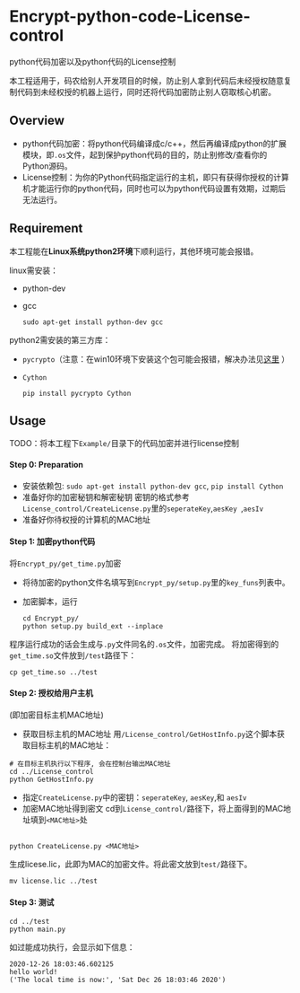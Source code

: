 # Encrypt-python-code-License-control
python代码加密以及python代码的License控制

本工程适用于，码农给别人开发项目的时候，防止别人拿到代码后未经授权随意复制代码到未经权授的机器上运行，同时还将代码加密防止别人窃取核心机密。


## Overview
- python代码加密：将python代码编译成c/c++，然后再编译成python的扩展模块，即`.os`文件，起到保护python代码的目的，防止别修改/查看你的Python源码。
- License控制：为你的Python代码指定运行的主机，即只有获得你授权的计算机才能运行你的python代码，同时也可以为python代码设置有效期，过期后无法运行。


## Requirement

本工程能在**Linux系统python2环境**下顺利运行，其他环境可能会报错。

linux需安装：
- python-dev
- gcc

  ```
  sudo apt-get install python-dev gcc
  ```
  
python2需安装的第三方库：

- `pycrypto`（注意：在win10环境下安装这个包可能会报错，解决办法见[这里](<https://blog.csdn.net/woay2008/article/details/79905627>) ）

- `Cython`

  ```
  pip install pycrypto Cython
  ```
  
## Usage
TODO：将本工程下`Example/`目录下的代码加密并进行license控制

#### Step 0: Preparation
- 安装依赖包: `sudo apt-get install python-dev gcc`, `pip install Cython`
- 准备好你的加密秘钥和解密秘钥
密钥的格式参考`License_control/CreateLicense.py`里的`seperateKey`,`aesKey `,`aesIv`
- 准备好你待权授的计算机的MAC地址


#### Step 1: 加密python代码
将`Encrypt_py/get_time.py`加密
- 将待加密的python文件名填写到`Encrypt_py/setup.py`里的`key_funs`列表中。


- 加密脚本，运行
  ```
  cd Encrypt_py/
  python setup.py build_ext --inplace
  ```
程序运行成功的话会生成与`.py`文件同名的`.os`文件，加密完成。
将加密得到的`get_time.so`文件放到`/test`路径下：
```
cp get_time.so ../test
```


#### Step 2: 授权给用户主机
(即加密目标主机MAC地址)
- 获取目标主机的MAC地址
用`/License_control/GetHostInfo.py`这个脚本获取目标主机的MAC地址：

```
# 在目标主机执行以下程序, 会在控制台输出MAC地址
cd ../License_control
python GetHostInfo.py
```
- 指定`CreateLicense.py`中的密钥：`seperateKey`, `aesKey`,和 `aesIv`
- 加密MAC地址得到密文
cd到`License_control/`路径下，将上面得到的MAC地址填到`<MAC地址>`处
```

python CreateLicense.py <MAC地址>
```
生成licese.lic，此即为MAC的加密文件。将此密文放到`test/`路径下。
```
mv license.lic ../test
```


#### Step 3: 测试
```
cd ../test
python main.py
```

如过能成功执行，会显示如下信息：

```
2020-12-26 18:03:46.602125
hello world!
('The local time is now:', 'Sat Dec 26 18:03:46 2020')
```
